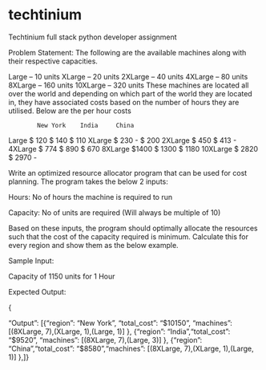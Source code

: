 # techtinium
Techtinium full stack python developer assignment

Problem Statement:
The following are the available machines along with their respective capacities.

Large – 10 units
XLarge – 20 units 
2XLarge – 40 units
4XLarge – 80 units
8XLarge – 160 units
10XLarge – 320 units
These machines are located all over the world and depending on which part of the world they are located in, they have associated costs based on the number of hours they are utilised. Below are the per hour costs

 	        New York	India	  China
Large	    $ 120	    $ 140	  $ 110
XLarge	  $ 230	 	    -     $ 200
2XLarge	  $ 450	    $ 413	    -
4XLarge	  $ 774	    $ 890	  $ 670
8XLarge	  $1400	    $ 1300	$ 1180
10XLarge	$ 2820	  $ 2970	   -
 
Write an optimized resource allocator program that can be used for cost planning. The program takes the below 2 inputs:

Hours: No of hours the machine is required to run

Capacity: No of units are required (Will always be multiple of 10)

Based on these inputs, the program should optimally allocate the resources such that the cost of the capacity required is minimum. Calculate this for every region and show them as the below example.

Sample Input: 

Capacity of 1150 units for 1 Hour

 

Expected Output:

{

  “Output”: [{“region”: “New York”, “total_cost”: “$10150”, “machines”: [(8XLarge, 7),(XLarge, 1),(Large, 1)] },
    {“region”: “India”,“total_cost”: “$9520”, “machines”: [(8XLarge, 7),(Large, 3)] }, 
    {“region”: “China”,“total_cost”: “$8580”,“machines”: [(8XLarge, 7),(XLarge, 1),(Large, 1)] },]}
